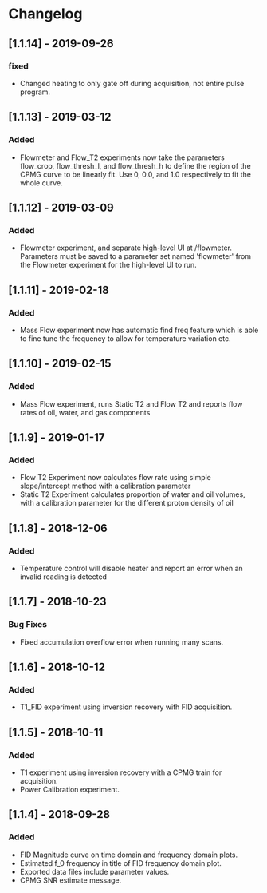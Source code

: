 # Changelog

## [1.1.14] - 2019-09-26
### fixed
- Changed heating to only gate off during acquisition, not entire pulse program.

## [1.1.13] - 2019-03-12
### Added
- Flowmeter and Flow_T2 experiments now take the parameters flow\_crop,
  flow\_thresh\_l, and flow\_thresh\_h to define the region of the CPMG curve
  to be linearly fit. Use 0, 0.0, and 1.0 respectively to fit the whole curve.


## [1.1.12] - 2019-03-09
### Added
- Flowmeter experiment, and separate high-level UI at /flowmeter.
  Parameters must be saved to a parameter set named 'flowmeter' from the
  Flowmeter experiment for the high-level UI to run.

## [1.1.11] - 2019-02-18
### Added
- Mass Flow experiment now has automatic find freq feature which is
  able to fine tune the frequency to allow for temperature variation etc.

## [1.1.10] - 2019-02-15
### Added
- Mass Flow experiment, runs Static T2 and Flow T2
  and reports flow rates of oil, water, and gas components

## [1.1.9] - 2019-01-17
### Added
- Flow T2 Experiment now calculates flow rate using simple slope/intercept
  method with a calibration parameter
- Static T2 Experiment calculates proportion of water and oil volumes, with a
  calibration parameter for the different proton density of oil

## [1.1.8] - 2018-12-06
### Added
- Temperature control will disable heater and report an error when an invalid
reading is detected

## [1.1.7] - 2018-10-23
### Bug Fixes
- Fixed accumulation overflow error when running many scans.

## [1.1.6] - 2018-10-12
### Added
- T1_FID experiment using inversion recovery with FID acquisition.

## [1.1.5] - 2018-10-11
### Added
- T1 experiment using inversion recovery with a CPMG train for acquisition.
- Power Calibration experiment.

## [1.1.4] - 2018-09-28
### Added
- FID Magnitude curve on time domain and frequency domain plots.
- Estimated f_0 frequency in title of FID frequency domain plot.
- Exported data files include parameter values.
- CPMG SNR estimate message.
